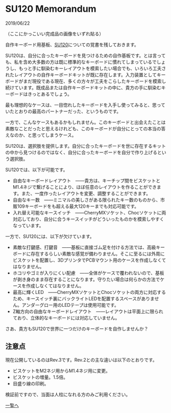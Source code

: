 # SU120 Memorandum
2019/06/22

（ここにかっこいい完成品の画像をいずれ貼る）

自作キーボード用基板、[SU120](https://github.com/e3w2q/su120-keyboard)についての覚書を残しておきます。

SU120は、自分に合ったキーボードを見つけるための自作基板です。とは言っても、私を含め大多数の方は既に標準的なキーボードに慣れてしまっているでしょうし、もっと手に馴染むキーレイアウトを模索したい場合でも、いろいろ工夫されたレイアウトの自作キーボードキットが既に存在します。入力装置としてキーボードがまだ現役である現在、多くの方々が工夫をこらしたキーボードを模索し続けています。既成品または自作キーボードキットの中に、貴方の手に馴染むキーボードはきっとあるでしょう。

最も理想的なケースは、一目惚れしたキーボードを入手し使ってみると、思っていたとおりの最高のパートナーだった、というものです。

一方で、こんなケースもあるかもしれません。このキーボードと出会えたことは素敵なことだったと思えるけれども、このキーボードが自分にとっての本当の答えなのか、と思ってしまうケース。

SU120は、選択肢を提供します。自分に合ったキーボードを世に存在するキットの中から見つけるのではなく、自分に合ったキーボードを自分で作り上げるという選択肢。

SU120では、以下が可能です。

- 自由なキーボードレイアウト　――貴方は、キーチップ間をビスケットとM1.4ネジで繋げることにより、ほぼ任意のレイアウトを作ることができます。また、一度作ったレイアウトを変更、調整することができます。
- 自由なキー数　――ミニマルの美しさがある限られたキー数のものから、市販109キーボードをも超える最大120キーまでも対応可能です。
- 入れ替え可能なキースイッチ　――CherryMXソケット、Chocソケットに両対応しており、自分に合うキースイッチがどういったものかを模索しやすくなっています。

一方で、SU120には、以下が欠けています。

- 素敵な打鍵感、打鍵音　――基板に直接ゴム足を付ける方法では、高級キーボードに存在するらしい素敵な感覚が備わりません。そこに至るには外周にビスケットを配置し、3DプリンタでPCBマウント用のケースを作成しなくてはなりません。
- ホコリやゴミが入りにくい配慮　――全体がケースで覆われないので、基板が剥き身のまま存在することになります。守りたい場合は何らかの方法でケースを作成しなくてはなりません。
- 最高に輝くLED　――CherryMXソケットとChocソケットの両方に対応するため、キースイッチ裏にバックライトLEDを配置するスペースがありません。アンダーグロー用のLEDテープは使用可能です。
- Z軸方向の自由なキーボードレイアウト　――レイアウトは平面上に限られており、立体的なキーボードには対応していません。

さあ、貴方もSU120で世界に一つだけのキーボードを自作しませんか？

## 注意点
現在公開しているのはRev.3です。Rev.2との主な違いは以下のとおりです。

- ビスケットをM2ネジ用からM1.4ネジ用に変更。
- ビスケットの増量。1.5倍。
- 目盛り線の印刷。

検証前ですので、当面は人柱になれる方のみご利用ください。

[一覧へ](../)